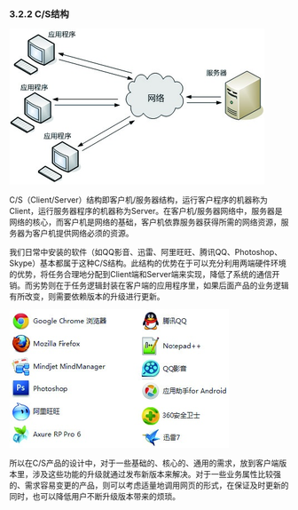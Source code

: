 ### 3.2.2 C/S结构

![](images/image01973_jpeg)

C/S（Client/Server）结构即客户机/服务器结构，运行客户程序的机器称为Client，运行服务器程序的机器称为Server。在客户机/服务器网络中，服务器是网络的核心，而客户机是网络的基础，客户机依靠服务器获得所需的网络资源，服务器为客户机提供网络必须的资源。

我们日常中安装的软件（如QQ影音、迅雷、阿里旺旺、腾讯QQ、Photoshop、Skype）基本都属于这种C/S结构。此结构的优势在于可以充分利用两端硬件环境的优势，将任务合理地分配到Client端和Server端来实现，降低了系统的通信开销。而劣势则在于任务逻辑封装在客户端的应用程序里，如果后面产品的业务逻辑有所改变，则需要依赖版本的升级进行更新。

![](images/image01974_jpeg)

所以在C/S产品的设计中，对于一些基础的、核心的、通用的需求，放到客户端版本里，涉及这些功能的升级就通过发布新版本来解决。对于一些业务属性比较强的、需求容易变更的产品，则可以考虑适量地调用网页的形式，在保证及时更新的同时，也可以降低用户不断升级版本带来的烦琐。
